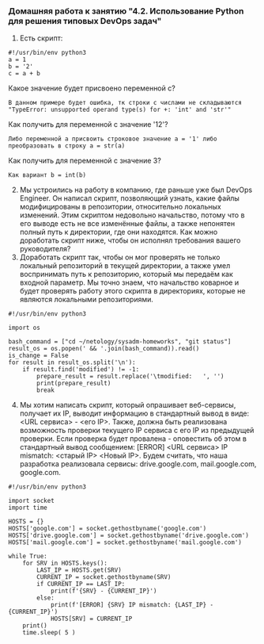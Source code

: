   ### Домашняя работа к занятию "4.2. Использование Python для решения типовых DevOps задач"

1. Есть скрипт:
```
#!/usr/bin/env python3
a = 1
b = '2'
c = a + b
```
Какое значение будет присвоено переменной c?
```
В данном примере будет ошибка, тк строки с числами не складываются "TypeError: unsupported operand type(s) for +: 'int' and 'str'"
```
Как получить для переменной c значение '12'?
```
Либо переменной a присвоить строковое значение a = '1' либо преобразовать в строку a = str(a)
```
Как получить для переменной c значение 3?
```
Как вариант b = int(b)
```
2. Мы устроились на работу в компанию, где раньше уже был DevOps Engineer. Он написал скрипт, позволяющий узнать, какие файлы модифицированы в репозитории, относительно локальных изменений. Этим скриптом недовольно начальство, потому что в его выводе есть не все изменённые файлы, а также непонятен полный путь к директории, где они находятся. Как можно доработать скрипт ниже, чтобы он исполнял требования вашего руководителя?
3. Доработать скрипт так, чтобы он мог проверять не только локальный репозиторий в текущей директории, а также умел воспринимать путь к репозиторию, который мы передаём как входной параметр. Мы точно знаем, что начальство коварное и будет проверять работу этого скрипта в директориях, которые не являются локальными репозиториями.

```
#!/usr/bin/env python3

import os

bash_command = ["cd ~/netology/sysadm-homeworks", "git status"]
result_os = os.popen(' && '.join(bash_command)).read()
is_change = False
for result in result_os.split('\n'):
    if result.find('modified') != -1:
        prepare_result = result.replace('\tmodified:   ', '')
        print(prepare_result)
        break
```
4. Мы хотим написать скрипт, который опрашивает веб-сервисы, получает их IP, выводит информацию в стандартный вывод в виде: <URL сервиса> - <его IP>. Также, должна быть реализована возможность проверки текущего IP сервиса c его IP из предыдущей проверки. Если проверка будет провалена - оповестить об этом в стандартный вывод сообщением: [ERROR] <URL сервиса> IP mismatch: <старый IP> <Новый IP>. Будем считать, что наша разработка реализовала сервисы: drive.google.com, mail.google.com, google.com.
```
#!/usr/bin/env python3

import socket
import time

HOSTS = {}
HOSTS['google.com'] = socket.gethostbyname('google.com')
HOSTS['drive.google.com'] = socket.gethostbyname('drive.google.com')
HOSTS['mail.google.com'] = socket.gethostbyname('mail.google.com')

while True:    
    for SRV in HOSTS.keys():
        LAST_IP = HOSTS.get(SRV)
        CURRENT_IP = socket.gethostbyname(SRV)    
        if CURRENT_IP == LAST_IP:
            print(f'{SRV} - {CURRENT_IP}')
        else:
            print(f'[ERROR] {SRV} IP mismatch: {LAST_IP} - {CURRENT_IP}')
            HOSTS[SRV] = CURRENT_IP
    print()
    time.sleep( 5 )
```

